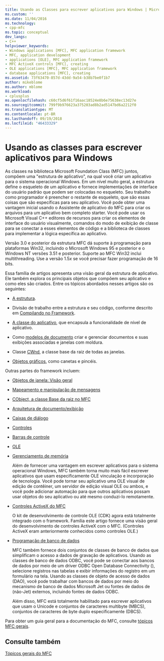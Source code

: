 ```yaml
---
title: Usando as Classes para escrever aplicativos para Windows | Microsoft Docs
ms.custom: ''
ms.date: 11/04/2016
ms.technology:
- cpp-mfc
ms.topic: conceptual
dev_langs:
- C++
helpviewer_keywords:
- Windows applications [MFC], MFC application framework
- MFC, application development
- applications [OLE], MFC application framework
- MFC ActiveX controls [MFC], creating
- OLE applications [MFC], MFC application framework
- database applications [MFC], creating
ms.assetid: 73f63470-857d-43dd-9a54-b38b7be0f1b7
author: mikeblome
ms.author: mblome
ms.workload:
- cplusplus
ms.openlocfilehash: c60cf5d6f61f16aac18524e8b6e75638ec13d27e
ms.sourcegitcommit: 799f9b976623a375203ad8b2ad5147bd6a2212f0
ms.translationtype: MT
ms.contentlocale: pt-BR
ms.lasthandoff: 09/19/2018
ms.locfileid: "46433329"
---
```

# <a name="using-the-classes-to-write-applications-for-windows"></a>Usando as classes para escrever aplicativos para Windows

As classes na biblioteca Microsoft Foundation Class (MFC) juntos, compõem uma "estrutura de aplicativo", na qual você criar um aplicativo para o sistema operacional Windows. Em um nível muito geral, a estrutura define o esqueleto de um aplicativo e fornece implementações de interface do usuário padrão que podem ser colocadas no esqueleto. Seu trabalho como programador é preencher o restante de esqueleto, que são essas coisas que são específicas para seu aplicativo. Você pode obter uma vantagem inicial usando o Assistente de aplicativo do MFC para criar os arquivos para um aplicativo bem completo starter. Você pode usar os Microsoft Visual C++ editores de recursos para criar os elementos de interface do usuário visualmente, comandos do modo de exibição de classe para se conectar a esses elementos de código e a biblioteca de classes para implementar a lógica específica ao aplicativo.

Versão 3.0 e posterior da estrutura MFC dá suporte à programação para plataformas Win32, incluindo o Microsoft Windows 95 e posterior e o Windows NT versões 3.51 e posterior. Suporte ao MFC Win32 inclui multithreading. Use a versão 1.5*x* se você precisar fazer programação de 16 bits.

Essa família de artigos apresenta uma visão geral da estrutura de aplicativo. Ele também explora os principais objetos que compõem seu aplicativo e como eles são criados. Entre os tópicos abordados nesses artigos são os seguintes:

- [A estrutura](../mfc/framework-mfc.md).

- Divisão de trabalho entre a estrutura e seu código, conforme descrito em [Compilando no Framework](../mfc/building-on-the-framework.md).

- [A classe do aplicativo](../mfc/cwinapp-the-application-class.md), que encapsula a funcionalidade de nível de aplicativo.

- Como [modelos de documento](../mfc/document-templates-and-the-document-view-creation-process.md) criar e gerenciar documentos e suas exibições associadas e janelas com moldura.

- Classe [CWnd](../mfc/window-objects.md), a classe base da raiz de todas as janelas.

- [Objetos gráficos](../mfc/graphic-objects.md), como canetas e pincéis.

Outras partes do framework incluem:

- [Objetos de janela: Visão geral](../mfc/window-objects.md)

- [Mapeamento e manipulação de mensagens](../mfc/message-handling-and-mapping.md)

- [CObject, a classe Base da raiz no MFC](../mfc/using-cobject.md)

- [Arquitetura de documento/exibição](../mfc/document-view-architecture.md)

- [Caixas de diálogo](../mfc/dialog-boxes.md)

- [Controles](../mfc/controls-mfc.md)

- [Barras de controle](../mfc/control-bars.md)

- [OLE](../mfc/ole-in-mfc.md)

- [Gerenciamento de memória](../mfc/memory-management.md)

     Além de fornecer uma vantagem em escrever aplicativos para o sistema operacional Windows, MFC também torna muito mais fácil escrever aplicativos que usam especificamente OLE vinculação e incorporação de tecnologia. Você pode tornar seu aplicativo uma OLE visual de edição de contêiner, um servidor de edição visual OLE ou ambos, e você pode adicionar automação para que outros aplicativos possam usar objetos do seu aplicativo ou até mesmo conduzi-lo remotamente.

- [Controles ActiveX do MFC](../mfc/mfc-activex-controls.md)

     O kit de desenvolvimento de controle OLE (CDK) agora está totalmente integrado com o framework. Família este artigo fornece uma visão geral do desenvolvimento de controles ActiveX com o MFC. (Controles ActiveX eram anteriormente conhecidos como controles OLE.)

- [Programação de banco de dados](../data/data-access-programming-mfc-atl.md)

     MFC também fornece dois conjuntos de classes de banco de dados que simplificam o acesso a dados de gravação de aplicativos. Usando as classes de banco de dados ODBC, você pode se conectar aos bancos de dados por meio de um driver ODBC Open Database Connectivity (), selecione registros nas tabelas e exibir informações do registro em um formulário na tela. Usando as classes de objeto de acesso de dados (DAO), você pode trabalhar com bancos de dados por meio do mecanismo de banco de dados Microsoft Jet ou fontes de dados de (não-Jet) externos, incluindo fontes de dados ODBC.

     Além disso, MFC está totalmente habilitado para escrever aplicativos que usam o Unicode e conjuntos de caracteres multibyte (MBCS), conjuntos de caracteres de byte duplo especificamente (DBCS).

Para obter um guia geral para a documentação do MFC, consulte [tópicos MFC gerais](../mfc/general-mfc-topics.md).

## <a name="see-also"></a>Consulte também

[Tópicos gerais do MFC](../mfc/general-mfc-topics.md)

